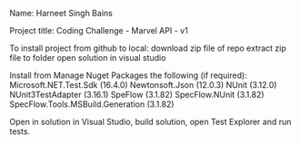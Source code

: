 Name: Harneet Singh Bains

Project title: Coding Challenge - Marvel API - v1

To install project from github to local:
	download zip file of repo
	extract zip file to folder
	open solution in visual studio

Install from Manage Nuget Packages the following (if required):
	Microsoft.NET.Test.Sdk (16.4.0)
	Newtonsoft.Json (12.0.3)
	NUnit (3.12.0)
	NUnit3TestAdapter (3.16.1)
	SpeFlow (3.1.82)
	SpecFlow.NUnit (3.1.82)
	SpecFlow.Tools.MSBuild.Generation (3.1.82)

Open in solution in Visual Studio, build solution, open Test Explorer and run tests.
